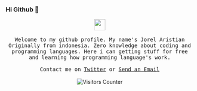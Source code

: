 ### Hi Github 👋

<p align="center">
  <img src="https://user-images.githubusercontent.com/5679180/79618120-0daffb80-80be-11ea-819e-d2b0fa904d07.gif" width="30px">
  <br><br>
  <samp>
Welcome to my github profile. My name's Jorel Aristian Originally from indonesia. Zero knowledge about coding and programming languages. Here i can getting stuff for free and learning how programming language's work. 
     <br><br>Contact me on <a href="https://twitter.com/arezt_to_crazy">Twitter</a> or <a href="mailto:aris@jsn.net.id">Send an Email</a>
  </samp>
<br><br>
    <img src="https://visitor-badge.glitch.me/badge?page_id=surjithctly.surjithctly" alt="Visitors Counter">
</p>

<!--
**leonjorel/leonjorel** is a ✨ _special_ ✨ repository because its `README.md` (this file) appears on your GitHub profile.

Here are some ideas to get you started:

- 🔭 I’m currently working on ...
- 🌱 I’m currently learning ...
- 👯 I’m looking to collaborate on ...
- 🤔 I’m looking for help with ...
- 💬 Ask me about ...
- 📫 How to reach me: ...
- 😄 Pronouns: ...
- ⚡ Fun fact: ...
-->
